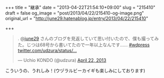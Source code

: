 +++
title = "継承"
date = "2013-04-22T21:54:10+09:00"
slug = "215410"
draft = false
og_image = "post/2013/04/22/215410-og-image.png"
original_url = "http://june29.hatenablog.jp/entry/2013/04/22/215410"

+++

<p></p>
<blockquote class="twitter-tweet">
<p>. @<a href="https://twitter.com/june29">june29</a> さんのブログを見返していて思い付いたので、僕も撮ってみた。じつは68号から書いてたので一年以上なんです…… <a href="https://twitter.com/search/%23wdpress">#wdpress</a> <a href="http://t.co/yTqIaenndj" title="http://twitter.com/udzura/status/326289380270559232/photo/1">twitter.com/udzura/status/…</a></p>— Uchio KONDO (@udzura) <a href="https://twitter.com/udzura/status/326289380270559232">April 22, 2013</a>
</blockquote>
<p>こういうの、うれしみ！(ウヅラルビーカイギも楽しみにしております)</p>
<p><script async src="//platform.twitter.com/widgets.js" charset="utf-8"></script></p>